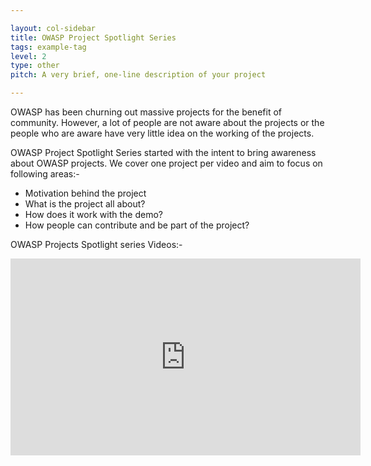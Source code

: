 ```yaml
---

layout: col-sidebar
title: OWASP Project Spotlight Series
tags: example-tag
level: 2
type: other
pitch: A very brief, one-line description of your project

---
```


OWASP has been churning out massive projects for the benefit of community. However, a lot of people are not aware about the projects or the people who are aware have very little idea on the working of the projects. 

OWASP Project Spotlight Series started with the intent to bring awareness about OWASP projects. We cover one project per video and aim to focus on following areas:-

* Motivation behind the project
* What is the project all about?
* How does it work with the demo?
* How people can contribute and be part of the project?


OWASP Projects Spotlight series Videos:-

<iframe width="560" height="315" src="https://www.youtube.com/embed/inSkNPLDlWo?si=wlAAII3JIEggM_L1" title="YouTube video player" frameborder="0" allow="accelerometer; autoplay; clipboard-write; encrypted-media; gyroscope; picture-in-picture; web-share" referrerpolicy="strict-origin-when-cross-origin" allowfullscreen></iframe>
